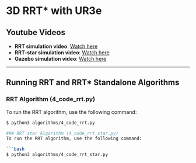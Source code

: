 # 3D RRT* with UR3e

## Youtube Videos
- **RRT simulation video**: [Watch here](https://www.youtube.com/watch?v=YYwdC_GXb7Q)
- **RRT-star simulation video**: [Watch here](https://www.youtube.com/watch?v=B2dtDf0w5ew)
- **Gazebo simulation video**: [Watch here](https://www.youtube.com/watch?v=UKlIfcn6nj0)

---

## Running RRT and RRT* Standalone Algorithms

### RRT Algorithm (4_code_rrt.py)
To run the RRT algorithm, use the following command:

```bash
$ python3 algorithms/4_code_rrt.py

### RRT star Algorithm (4_code_rrt_star.py)
To run the RRT algorithm, use the following command:

```bash
$ python3 algorithms/4_code_rrt_star.py
